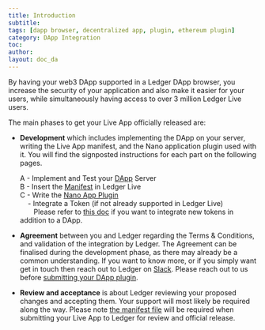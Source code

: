```yaml
---
title: Introduction
subtitle:
tags: [dapp browser, decentralized app, plugin, ethereum plugin]
category: DApp Integration
toc: 
author:
layout: doc_da
---
```


By having your web3 DApp supported in a Ledger DApp browser, you increase the security of your application and also make it easier for your users, while simultaneously having access to over 3 million Ledger Live users.

The main phases to get your Live App officially released are:

- **Development** which includes implementing the DApp on your server, writing the Live App manifest, and the Nano application plugin used with it. You will find the signposted instructions for each part on the following pages.  

    A - Implement and Test your [DApp](../dapp-customisation) Server  
    B - Insert the [Manifest](../manifest) in Ledger Live  
    C - Write the [Nano App Plugin](../nano-app-plugin)  
    &nbsp;&nbsp;&nbsp;&nbsp;\- Integrate a Token (if not already supported in Ledger Live) <br>&nbsp;&nbsp;&nbsp;&nbsp;&nbsp;&nbsp;&nbsp;Please refer to [this doc](https://developers.ledger.com/docs/token/introduction/) if you want to integrate new tokens in addition to a DApp.

- **Agreement** between you and Ledger regarding the Terms & Conditions, and validation of the integration by Ledger. The Agreement can be finalised during the development phase, as there may already be a common understanding.
  If you want to know more, or if you simply want get in touch then reach out to Ledger on [Slack](https://join.slack.com/t/ledger-dev/shared_invite/zt-iskfi3kl-CXw9Uz2dOOYSLKe_e4tcmw). Please reach out to us before [submitting your DApp plugin](https://ledger.typeform.com/to/qQSf7CVh).


- **Review and acceptance** is about Ledger reviewing your proposed changes and accepting them. Your support will most likely be required along the way. Please note [the manifest file](../manifest) will be required when submitting your Live App to Ledger for review and official release. 

